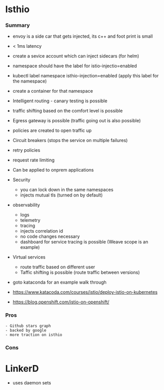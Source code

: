 # Isthio

 ### Summary
- envoy is a side car that gets injected, its c++ and foot print is small
- < 1ms latency
- create a sevice account which can inject sidecars (for helm)
- namespace should have the label for istio-injectio=enabled
- kubectl label namespace <namespace> isthio-injection=enabled (apply this label for the namespace)
- create a container for that namespace
- Intelligent routing - canary testing is possible
- traffic shifting based on the comfort level is possible
- Egress gateway is possible (traffic going out is also possible)
- policies are created to open traffic up
- Circuit breakers (stops the service on multiple failures)
- retry policies 
- request rate limiting
- Can be applied to onprem applications
- Security
    - you can lock down in the same namespaces
    - injects mutual tls (turned on by default)
- observability
    - logs
    - telemetry
    - tracing
    - injects correlation id
    - no code changes necessary
    - dashboard for service tracing is possible (Weave scope is an example)
- Virtual services
    - route traffic based on different user
    - Taffic shifting is possible (route traffic between versions)
- goto kataconda for an example walk through 

- https://www.katacoda.com/courses/istio/deploy-istio-on-kubernetes
- https://blog.openshift.com/istio-on-openshift/

### Pros
    - Github stars graph
    - backed by google 
    - more traction on isthio
### Cons



# LinkerD
 - uses daemon sets
